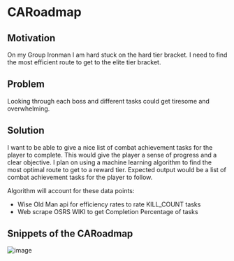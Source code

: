 # CARoadmap
## Motivation
On my Group Ironman I am hard stuck on the hard tier bracket. I need to find the most efficient route to get to the elite tier bracket.
## Problem
Looking through each boss and different tasks could get tiresome and overwhelming.
## Solution
I want to be able to give a nice list of combat achievement tasks for the player to complete. This would give the player a sense of progress and a clear objective. I plan on using a machine learning algorithm to find the most optimal route to get to a reward tier. Expected output would be a list of combat achievement tasks for the player to follow.

Algorithm will account for these data points:
- Wise Old Man api for efficiency rates to rate KILL_COUNT tasks
- Web scrape OSRS WIKI to get Completion Percentage of tasks

## Snippets of the CARoadmap
![image](https://github.com/user-attachments/assets/1fa57f04-b5f5-45d6-8cd7-6506cec5512f)

